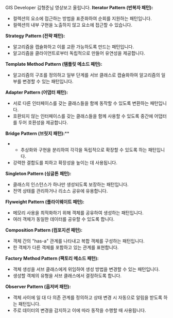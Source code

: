 GIS Developer 김형준님 영상보고 올립니다.
**Iterator Pattern (반복자 패턴):**

- 컬렉션의 요소에 접근하는 방법을 표준화하여 순회를 지원하는 패턴입니다.
- 컬렉션의 내부 구현을 노출하지 않고 요소에 접근할 수 있습니다.

**Strategy Pattern (전략 패턴):**

- 알고리즘을 캡슐화하고 이를 교환 가능하도록 만드는 패턴입니다.
- 알고리즘을 클라이언트로부터 독립적으로 만들어 유연성을 제공합니다.

**Template Method Pattern (템플릿 메소드 패턴):**

- 알고리즘의 구조를 정의하고 일부 단계를 서브 클래스로 캡슐화하여 알고리즘의 일부를 변경할 수 있는 패턴입니다.

**Adapter Pattern (어댑터 패턴):**

- 서로 다른 인터페이스를 갖는 클래스들을 함께 동작할 수 있도록 변환하는 패턴입니다.
- 호환되지 않는 인터페이스를 갖는 클래스들을 함께 사용할 수 있도록 중간에 어댑터를 두어 호환성을 제공합니다.

**Bridge Pattern (브릿지 패턴):****

- - 추상화와 구현을 분리하여 각각을 독립적으로 확장할 수 있도록 하는 패턴입니다.
- 강력한 결합도를 피하고 확장성을 높이는 데 사용됩니다.

**Singleton Pattern (싱글톤 패턴):**

- 클래스의 인스턴스가 하나만 생성되도록 보장하는 패턴입니다.
- 전역 상태를 관리하거나 리소스 공유에 유용합니다.

**Flyweight Pattern (플라이웨이트 패턴):**

- 메모리 사용을 최적화하기 위해 객체를 공유하여 생성하는 패턴입니다.
- 여러 객체가 동일한 데이터를 공유할 수 있도록 합니다.

**Composition Pattern (컴포지션 패턴):**

- 객체 간의 "has-a" 관계를 나타내고 복합 객체를 구성하는 패턴입니다.
- 한 객체가 다른 객체를 포함하고 있는 관계를 표현합니다.

**Factory Method Pattern (팩토리 메소드 패턴):**

- 객체 생성을 서브 클래스에게 위임하여 생성 방법을 변경할 수 있는 패턴입니다.
- 생성할 객체의 유형을 서브 클래스에서 결정하도록 합니다.

**Observer Pattern (옵저버 패턴):**

- 객체 사이에 일 대 다 의존 관계를 정의하고 상태 변경 시 자동으로 알림을 받도록 하는 패턴입니다.
- 주로 데이터의 변경을 감지하고 이에 따라 동작을 수행할 때 사용됩니다.